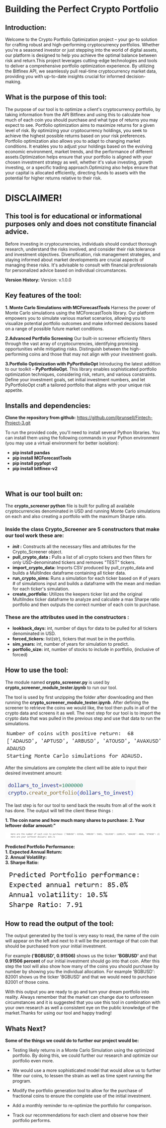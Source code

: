 # Building the Perfect Crypto Portfolio

## Introduction:

Welcome to the Crypto Portfolio Optimization project – your go-to solution for crafting robust and high-performing cryptocurrency portfolios. Whether you're a seasoned investor or just stepping into the world of digital assets, our platform is designed to help you achieve the optimal balance between risk and return.This project leverages cutting-edge technologies and tools to deliver a comprehensive portfolio optimization experience. By utilizing the Bitfinex API, we seamlessly pull real-time cryptocurrency market data, providing you with up-to-date insights crucial for informed decision-making.

## What is the purpose of this tool: <br>
The purpose of our tool is to optimize a client's cryptocurrency portfolio, by taking information from the API Bitfinex and using this to calculate how much of each coin you should purchase and what type of returns you may expect to see. Portfolio optimization aims to maximize returns for a given level of risk. By optimizing your cryptocurrency holdings, you seek to achieve the highest possible returns based on your risk preferences. Portfolio optimization also allows you to adapt to changing market conditions. It enables you to adjust your holdings based on the evolving economic environment, market trends, and the performance of different assets.Optimization helps ensure that your portfolio is aligned with your chosen investment strategy as well, whether it's value investing, growth investing, or a specific trading approach.Optimizing also helps ensure that your capital is allocated efficiently, directing funds to assets with the potential for higher returns relative to their risk.


# DISCLAIMER! <br>
## This tool is for educational or informational purposes only and does not constitute financial advice.

Before investing in cryptocurrencies, individuals should conduct thorough research, understand the risks involved, and consider their risk tolerance and investment objectives. Diversification, risk management strategies, and staying informed about market developments are crucial aspects of managing these risks. It's advisable to consult with financial professionals for personalized advice based on individual circumstances.

**Version History:** Version: v.1.0.0

## Key features of the tool:

**1. Monte Carlo Simulations with MCForecastTools**
Harness the power of Monte Carlo simulations using the MCForecastTools library. Our platform empowers you to simulate various market scenarios, allowing you to visualize potential portfolio outcomes and make informed decisions based on a range of possible future market conditions.

**2.Advanced Portfolio Screening**
Our built-in screener efficiently filters through the vast array of cryptocurrencies, identifying promising opportunities while mitigating risks. Distinguish between the high-performing coins and those that may not align with your investment goals.

**3.Portfolio Optimization with PyPortfolioOpt**
Introducing the latest addition to our toolkit – **PyPortfolioOpt**. This library enables sophisticated portfolio optimization techniques, considering risk, return, and various constraints. Define your investment goals, set initial investment numbers, and let PyPortfolioOpt craft a tailored portfolio that aligns with your unique risk appetite.

## Installs and dependencies:<br>

**Clone the repository from github:** 
https://github.com/jbrunsell/Fintech-Project-3.git

To run the provided code, you'll need to install several Python libraries. You can install them using the following commands in your Python environment (you may use a virtual environment for better isolation):<br>

- **pip install pandas**
- **pip install MCForecastTools** 
- **pip install pypfopt**
- **pip install bitfinex-v2**
<br>

## What is our tool built on:
The **crypto_screener python** file is built for pulling all available cryptocurrencies denominated in USD and running Monte Carlo simulations on each and also creating a portfolio with the maximum Sharpe ratio.

### Inside the class Crypto_Screener are 5 constructors that make our tool work these are:

- **_init_ :** Constructs all the necessary files and attributes for the Crypto_Screener object. <br> 
- **pull_crypto_data :** Pulls a list of all crypto tickers and then filters for only USD-denominated tickers and removes "TEST" tickers. <br>
- **import_crypto_data:** Imports CSV produced by pull_crypto_data and builds a MultiIndex dataframe containing all ticker data. <br>
- **run_crypto_sims:** Runs a simulation for each ticker based on # of years # of simulations input and builds a dataframe with the mean and median for each ticker's simulation. <br>
- **create_portfolio:** Utilizes the keepers ticker list and the original MultiIndex ticker dataframe to analyze and calculate a max Sharpe ratio portfolio and then outputs the correct number of each coin to purchase.

### These are the attributes used in the constructors :
- **lookback_days:** int, number of days for data to be pulled for all tickers denominated in USD. <br>
- **forced_tickers:** list(str), tickers that must be in the portfolio. <br>
- **sim_years:** int, number of years for simulation to predict. <br>
- **portfolio_size:** int, number of stocks to include in portfolio, (inclusive of forced) 


## How to use the tool: <br>

The module named **crypto_screener.py** is used by **crypto_screener_module_tester.ipynb** to run our tool.<br> 

The tool is used by first unzipping the folder after downloading and then running the **crypto_screener_module_tester.ipynb**. After defining the screener to retrieve the coins we would like, the tool then pulls in all of the crypto data and screens it as well. The next step for our tool is to import the crypto data that was pulled in the previous step and use that data to run the simulations. 

![Alt text](Images/image2.png)

After the simulations are complete the client will be able to input their desired investment amount:

![Alt text](Images/image3.png)

The last step is for our tool to send back the results from all of the work it has done. The output will tell the client these things :

**1. The coin name and how much many shares to purchase:**
**2. Your leftover dollar amount:"**

![Alt text](Images/image4.png)

**Predicted Portfolio Performance:** <br>
**1. Expected Annual Return:** <br>
**2. Annual Volatility:** <br>
**3. Sharpe Ratio:**

![Alt text](Images/image1.png)


## How to read the output of the tool: <br>
The output generated by the tool is very easy to read, the name of the coin will appear on the left and next to it will be the percentage of that coin that should be purchased from your initial investment.

For example **('BGBUSD', 0.91506)** shows us the ticker **'BGBUSD'** and that **0.91506 percent** of our initial investment should go into that coin. After this step the tool will also show how many of the coins you should purchase by number by showing you the individual allocation. For example 'BGBUSD': 82001 shows us the ticker 'BGBUSD' and that we would need to purchase 82001 of those coins.

With this output you are ready to go and turn your dream portfolio into reality. Always remember that the market can change due to unforeseen circumstances and it is suggested that you use this tool in combination with your own research as well a consistent eye on the public knowledge of the market.Thanks for using our tool and happy trading!

## Whats Next?

**Some of the things we could do to further our project would be:**

- Testing likely returns in a Monte Carlo Simulation using the optimized portfolio. By doing this, we could further our research and optimize our portfolio even more.

- We would use a more sophisticated model that would allow us to further filter our coins, to lessen the strain as well as time spent running the program.

- Modify the portfolio generation tool to allow for the purchase of fractional coins to ensure the complete use of the initial investment.

- Add a monthly reminder to re-optimize the portfolio for comparison.

- Track our recommendations for each client and observe how their portfolio performs.
